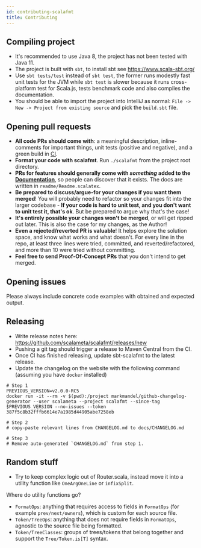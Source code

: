 ```yaml
---
id: contributing-scalafmt
title: Contributing
---
```


## Compiling project

- It's recommended to use Java 8, the project has not been tested with Java 11.
- The project is built with `sbt`, to install sbt see https://www.scala-sbt.org/
- Use `sbt tests/test` instead of `sbt test`, the former runs modestly fast unit
  tests for the JVM while `sbt test` is slower because it runs cross-platform
  test for Scala.js, tests benchmark code and also compiles the documentation.
- You should be able to import the project into IntelliJ as normal:
  `File -> New -> Project from existing source` and pick the `build.sbt` file.

## Opening pull requests

- **All code PRs should come with**: a meaningful description, inline-comments
  for important things, unit tests (positive and negative), and a green build in
  [CI](https://travis-ci.org/scalameta/scalafmt).
- **Format your code with scalafmt**. Run `./scalafmt` from the project root
  directory.
- **PRs for features should generally come with _something_ added to the
  [Documentation](https://scalameta.org/scalafmt)**, so people can discover
  that it exists. The docs are written in `readme/Readme.scalatex`.
- **Be prepared to discuss/argue-for your changes if you want them merged**! You
  will probably need to refactor so your changes fit into the larger codebase -
  **If your code is hard to unit test, and you don't want to unit test it,
  that's ok**. But be prepared to argue why that's the case!
- **It's entirely possible your changes won't be merged**, or will get ripped
  out later. This is also the case for my changes, as the Author!
- **Even a rejected/reverted PR is valuable**! It helps explore the solution
  space, and know what works and what doesn't. For every line in the repo, at
  least three lines were tried, committed, and reverted/refactored, and more
  than 10 were tried without committing.
- **Feel free to send Proof-Of-Concept PRs** that you don't intend to get
  merged.

## Opening issues

Please always include concrete code examples with obtained and expected output.

## Releasing

- Write release notes here: https://github.com/scalameta/scalafmt/releases/new
- Pushing a git tag should trigger a release to Maven Central from the CI.
- Once CI has finished releasing, update sbt-scalafmt to the latest release.
- Update the changelog on the website with the following command (assuming you
  have `docker` installed)
```
# Step 1
PREVIOUS_VERSION=v2.0.0-RC5
docker run -it --rm -v $(pwd):/project markmandel/github-changelog-generator --user scalameta --project scalafmt --since-tag $PREVIOUS_VERSION --no-issues --token 387f5c8b32fffb6614e7a1985d44905abe7258eb

# Step 2
# copy-paste relevant lines from CHANGELOG.md to docs/CHANGELOG.md

# Step 3
# Remove auto-generated `CHANGELOG.md` from step 1.
```

## Random stuff

- Try to keep complex logic out of Router.scala, instead move it into a utility
  function like `OneArgOneLine` or `infixSplit`.

Where do utility functions go?

- `FormatOps`: anything that requires access to fields in `FormatOps` (for
  example `prev/next/owners`), which is custom for each source file.
- `Token/TreeOps`: anything that does not require fields in `FormatOps`,
  agnostic to the source file being formatted.
- `Token/TreeClasses`: groups of trees/tokens that belong together and support
  the `Tree/Token.is[T]` syntax.
